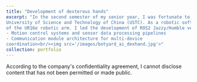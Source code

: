 ```yaml
---
title: "Development of dexterous hands"
excerpt: "In the second semester of my senior year, I was fortunate to participate in the initial work of a startup company collaborating with laboratories from Harbin Institute of Technology, Shenzhen (HIT Shenzhen) and
University of Science and Technology of China (USTC). As a robotic software engineer there, I specialized in ROS2 development and driver configuration (RS485/CAN) for a 22-DOF dexterous hand, along with the integration
of the UR16e robotic arm. I led the development of ROS2 Jazzy/Humble versions, which included: 
- Motion control systems and sensor data processing pipelines
- Communication module architecture for multi-device
coordination<br/><img src='/images/botyard_ai_dexhand.jpg'>"
collection: portfolio
---
```

According to the company's confidentiality agreement, I cannot disclose content that has not
been permitted or made public.
